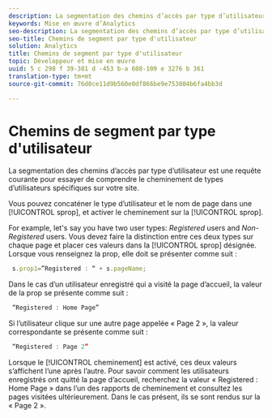 ```yaml
---
description: La segmentation des chemins d’accès par type d’utilisateur est une requête courante pour essayer de comprendre le cheminement de types d’utilisateurs spécifiques sur votre site.
keywords: Mise en œuvre d’Analytics
seo-description: La segmentation des chemins d’accès par type d’utilisateur est une requête courante pour essayer de comprendre le cheminement de types d’utilisateurs spécifiques sur votre site.
seo-title: Chemins de segment par type d'utilisateur
solution: Analytics
title: Chemins de segment par type d'utilisateur
topic: Développeur et mise en œuvre
uuid: 5 c 298 f 39-381 d -453 b-a 608-109 e 3276 b 361
translation-type: tm+mt
source-git-commit: 76d0ce11d9b560e0df866be9e753804b6fa4bb3d

---
```



# Chemins de segment par type d'utilisateur

La segmentation des chemins d’accès par type d’utilisateur est une requête courante pour essayer de comprendre le cheminement de types d’utilisateurs spécifiques sur votre site.

Vous pouvez concaténer le type d’utilisateur et le nom de page dans une [!UICONTROL sprop], et activer le cheminement sur la [!UICONTROL sprop].

For example, let's say you have two user types: _Registered_ users and _Non-Registered_ users. Vous devez faire la distinction entre ces deux types sur chaque page et placer ces valeurs dans la [!UICONTROL sprop] désignée. Lorsque vous renseignez la prop, elle doit se présenter comme suit :

```js
 s.prop1=”Registered : “ + s.pageName;
```

Dans le cas d’un utilisateur enregistré qui a visité la page d’accueil, la valeur de la prop se présente comme suit :

```js
 “Registered : Home Page”
```

Si l’utilisateur clique sur une autre page appelée « Page 2 », la valeur correspondante se présente comme suit :

```js
 “Registered : Page 2”
```

Lorsque le [!UICONTROL cheminement] est activé, ces deux valeurs s’affichent l’une après l’autre. Pour savoir comment les utilisateurs enregistrés ont quitté la page d’accueil, recherchez la valeur « Registered : Home Page » dans l’un des rapports de cheminement et consultez les pages visitées ultérieurement. Dans le cas présent, ils se sont rendus sur la « Page 2 ».
